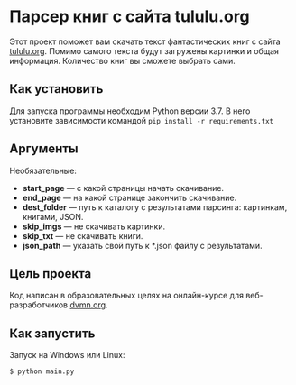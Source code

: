 # Парсер книг с сайта tululu.org
Этот проект поможет вам скачать текст фантастических книг с сайта [tululu.org](http://tululu.org). Помимо самого текста будут загружены картинки и общая информация. Количество книг вы сможете выбрать сами.
## Как установить
Для запуска программы необходим Python версии 3.7. В него установите зависимости командой `pip install -r requirements.txt`
## Аргументы
Необязательные:  
*  **start_page** — с какой страницы начать скачивание.  
*  **end_page** — на какой странице закончить скачивание.  
*  **dest_folder** — путь к каталогу с результатами парсинга: картинкам, книгами, JSON.    
*  **skip_imgs** — не скачивать картинки.  
*  **skip_txt** — не скачивать книги.  
*  **json_path** — указать свой путь к *.json файлу с результатами.  
## Цель проекта
Код написан в образовательных целях на онлайн-курсе для веб-разработчиков [dvmn.org](https://dvmn.org/modules/).
## Как запустить
Запуск на Windows или Linux:
```
$ python main.py
```